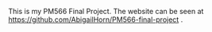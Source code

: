 This is my PM566 Final Project. The website can be seen at https://github.com/AbigailHorn/PM566-final-project .
